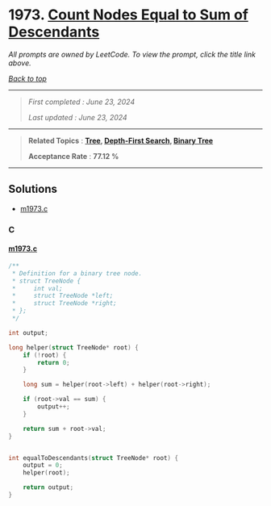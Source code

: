 # 1973. [Count Nodes Equal to Sum of Descendants](<https://leetcode.com/problems/count-nodes-equal-to-sum-of-descendants>)

*All prompts are owned by LeetCode. To view the prompt, click the title link above.*

*[Back to top](<../README.md>)*

------

> *First completed : June 23, 2024*
>
> *Last updated : June 23, 2024*

------

> **Related Topics** : **[Tree](<by_topic/Tree.md>), [Depth-First Search](<by_topic/Depth-First Search.md>), [Binary Tree](<by_topic/Binary Tree.md>)**
>
> **Acceptance Rate** : **77.12 %**

------

## Solutions

- [m1973.c](<../my-submissions/m1973.c>)
### C
#### [m1973.c](<../my-submissions/m1973.c>)
```C
/**
 * Definition for a binary tree node.
 * struct TreeNode {
 *     int val;
 *     struct TreeNode *left;
 *     struct TreeNode *right;
 * };
 */

int output;

long helper(struct TreeNode* root) {
    if (!root) {
        return 0;
    }

    long sum = helper(root->left) + helper(root->right);

    if (root->val == sum) {
        output++;
    }

    return sum + root->val;
}


int equalToDescendants(struct TreeNode* root) {
    output = 0;
    helper(root);

    return output;
}
```


